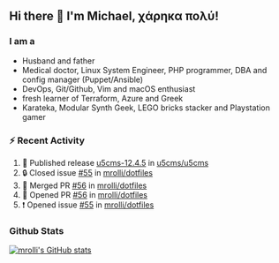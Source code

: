 ## Hi there 👋 I'm Michael, χάρηκα πολύ!

<!--
**mrolli/mrolli** is a ✨ _special_ ✨ repository because its `README.md` (this file) appears on your GitHub profile.

Here are some ideas to get you started:

- 🔭 I’m currently working on ...
- 🌱 I’m currently learning ...
- 👯 I’m looking to collaborate on ...
- 🤔 I’m looking for help with ...
- 💬 Ask me about ...
- 📫 How to reach me: ...
- 😄 Pronouns: ...
- ⚡ Fun fact: ...
-->

### I am a
- Husband and father
- Medical doctor, Linux System Engineer, PHP programmer, DBA and config manager (Puppet/Ansible)
- DevOps, Git/Github, Vim and macOS enthusiast
- fresh learner of Terraform, Azure and Greek
- Karateka, Modular Synth Geek, LEGO bricks stacker and Playstation gamer 

### :zap: Recent Activity

<!--START_SECTION:activity-->
1. 🚀 Published release [u5cms-12.4.5](https://github.com/u5cms/u5cms/releases/tag/v12.4.5) in [u5cms/u5cms](https://github.com/u5cms/u5cms)
2. 🔒 Closed issue [#55](https://github.com/mrolli/dotfiles/issues/55) in [mrolli/dotfiles](https://github.com/mrolli/dotfiles)
3. 🎉 Merged PR [#56](https://github.com/mrolli/dotfiles/pull/56) in [mrolli/dotfiles](https://github.com/mrolli/dotfiles)
4. 💪 Opened PR [#56](https://github.com/mrolli/dotfiles/pull/56) in [mrolli/dotfiles](https://github.com/mrolli/dotfiles)
5. ❗ Opened issue [#55](https://github.com/mrolli/dotfiles/issues/55) in [mrolli/dotfiles](https://github.com/mrolli/dotfiles)
<!--END_SECTION:activity-->

### Github Stats
[![mrolli's GitHub stats](https://github-readme-stats.vercel.app/api?username=mrolli&count_private=true&show_icons=true&theme=transparent)](https://github.com/anuraghazra/github-readme-stats)  
<!-- [![mrolli's Top Langs](https://github-readme-stats.vercel.app/api/top-langs/?username=mrolli&count_private=true&theme=onedark&hide=c%2B%2B,c,html,cmake,makefile&layout=compact)](https://github.com/anuraghazra/github-readme-stats) -->
